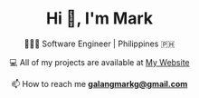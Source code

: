 <!-- ### Hi there 👋 -->

<!--
**markgalang/markgalang** is a ✨ _special_ ✨ repository because its `README.md` (this file) appears on your GitHub profile.

Here are some ideas to get you started:

- 🔭 I’m currently working on ...
- 🌱 I’m currently learning ...
- 👯 I’m looking to collaborate on ...
- 🤔 I’m looking for help with ...
- 💬 Ask me about ...
- 📫 How to reach me: ...
- 😄 Pronouns: ...
- ⚡ Fun fact: ...
-->
<h1 align="center">Hi 👋, I'm Mark</h1>
  <p align="center">👨🏻‍💻 Software Engineer | Philippines 🇵🇭 </p>
 <p align="center">💻 All of my projects are available at <a target="_blank" rel="noopener noreferrer" href="https://markgalang.netlify.app">My Website </a></p>

 <p align="center" >📫 How to reach me <strong><a href="mailto:galangmarkg@gmail.com">galangmarkg@gmail.com</a></strong> </p>
